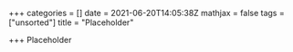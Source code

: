 +++
categories = []
date = 2021-06-20T14:05:38Z
mathjax = false
tags = ["unsorted"]
title = "Placeholder"

+++
Placeholder
